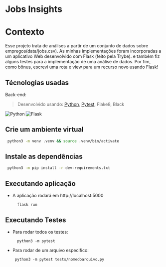 # Jobs Insights

# Contexto
Esse projeto trata de análises a partir de um conjunto de dados sobre empregos(data/jobs.csv). As minhas implementações foram incorporadas a um aplicativo Web desenvolvido com Flask (feito pela Trybe). e também fiz alguns testes para a implementação de uma análise de dados. Por fim, como bônus, escrevi uma rota e view para um recurso novo usando Flask!

## Técnologias usadas

Back-end:
> Desenvolvido usando: [Python](https://docs.python.org/3/), [Pytest](https://docs.pytest.org/en/7.2.x/), Flake8, Black

![Python](https://img.shields.io/badge/python-3670A0?style=for-the-badge&logo=python&logoColor=ffdd54)
![Flask](https://img.shields.io/badge/flask-%23000.svg?style=for-the-badge&logo=flask&logoColor=white)

## Crie um ambiente virtual

```bash
 python3 -m venv .venv && source .venv/bin/activate
```


## Instale as dependências

```bash
 python3 -m pip install -r dev-requirements.txt
``` 
## Executando aplicação

- A aplicação rodará em http://localhost:5000

  ```
    flask run
  ```

## Executando Testes

* Para rodar todos os testes:

  ```
    python3 -m pytest
  ```
  
* Para rodar de um arquivo especifico:

  ```
   python3 -m pytest tests/nomedoarquivo.py
  ```
